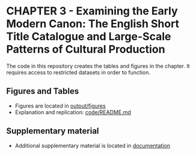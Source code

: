 # CHAPTER 3 - Examining the Early Modern Canon: The English Short Title Catalogue and Large-Scale Patterns of Cultural Production

The code in this repository creates the tables and figures in the chapter. It requires access to restricted datasets in order to function.

## Figures and Tables

 * Figures are located in [output/figures](output/figures)
 * Explanation and replication: [code/README.md](code/README.md)

## Supplementary material

 * Additional supplementary material is located in [documentation](documentation)
